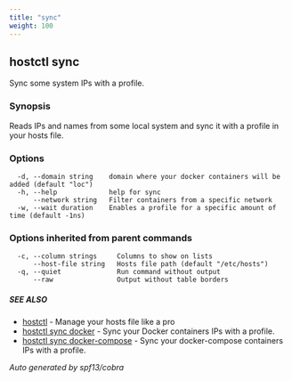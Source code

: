 ```yaml
---
title: "sync"
weight: 100
---
```


## hostctl sync

Sync some system IPs with a profile.

### Synopsis


Reads IPs and names from some local system and sync it with a profile in your hosts file.


### Options

```
  -d, --domain string    domain where your docker containers will be added (default "loc")
  -h, --help             help for sync
      --network string   Filter containers from a specific network
  -w, --wait duration    Enables a profile for a specific amount of time (default -1ns)
```

### Options inherited from parent commands

```
  -c, --column strings     Columns to show on lists
      --host-file string   Hosts file path (default "/etc/hosts")
  -q, --quiet              Run command without output
      --raw                Output without table borders
```

##### SEE ALSO

* [hostctl](/docs/cli-usage/hostctl)	 - Manage your hosts file like a pro
* [hostctl sync docker](/docs/cli-usage/sync_docker)	 - Sync your Docker containers IPs with a profile.
* [hostctl sync docker-compose](/docs/cli-usage/sync_docker-compose)	 - Sync your docker-compose containers IPs with a profile.

*Auto generated by spf13/cobra*
